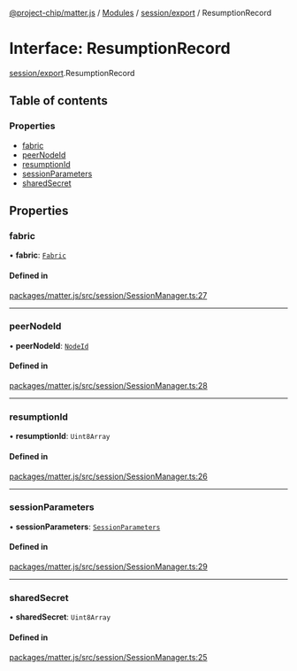 [@project-chip/matter.js](../README.md) / [Modules](../modules.md) / [session/export](../modules/session_export.md) / ResumptionRecord

# Interface: ResumptionRecord

[session/export](../modules/session_export.md).ResumptionRecord

## Table of contents

### Properties

- [fabric](session_export.ResumptionRecord.md#fabric)
- [peerNodeId](session_export.ResumptionRecord.md#peernodeid)
- [resumptionId](session_export.ResumptionRecord.md#resumptionid)
- [sessionParameters](session_export.ResumptionRecord.md#sessionparameters)
- [sharedSecret](session_export.ResumptionRecord.md#sharedsecret)

## Properties

### fabric

• **fabric**: [`Fabric`](../classes/fabric_export.Fabric.md)

#### Defined in

[packages/matter.js/src/session/SessionManager.ts:27](https://github.com/project-chip/matter.js/blob/c15b1068/packages/matter.js/src/session/SessionManager.ts#L27)

___

### peerNodeId

• **peerNodeId**: [`NodeId`](../modules/datatype_export.md#nodeid)

#### Defined in

[packages/matter.js/src/session/SessionManager.ts:28](https://github.com/project-chip/matter.js/blob/c15b1068/packages/matter.js/src/session/SessionManager.ts#L28)

___

### resumptionId

• **resumptionId**: `Uint8Array`

#### Defined in

[packages/matter.js/src/session/SessionManager.ts:26](https://github.com/project-chip/matter.js/blob/c15b1068/packages/matter.js/src/session/SessionManager.ts#L26)

___

### sessionParameters

• **sessionParameters**: [`SessionParameters`](session_export.SessionParameters.md)

#### Defined in

[packages/matter.js/src/session/SessionManager.ts:29](https://github.com/project-chip/matter.js/blob/c15b1068/packages/matter.js/src/session/SessionManager.ts#L29)

___

### sharedSecret

• **sharedSecret**: `Uint8Array`

#### Defined in

[packages/matter.js/src/session/SessionManager.ts:25](https://github.com/project-chip/matter.js/blob/c15b1068/packages/matter.js/src/session/SessionManager.ts#L25)
